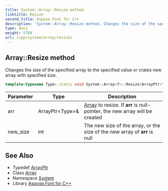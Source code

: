 ```yaml
---
title: System::Array::Resize method
linktitle: Resize
second_title: Aspose.Font for C++
description: 'System::Array::Resize method. Changes the size of the specified array to the specified value or crates new array with specified size in C++.'
type: docs
weight: 5700
url: /cpp/system/array/resize/
---
```

## Array::Resize method


Changes the size of the specified array to the specified value or crates new array with specified size.

```cpp
template<typename Type> static void System::Array<T>::Resize(ArrayPtr<Type> &arr, int new_size)
```


| Parameter | Type | Description |
| --- | --- | --- |
| arr | ArrayPtr\<Type\>\& | [Array](../) to resize. If **arr** is null-pointer, the new array will be created |
| new_size | int | The new size of the array, or the size of the new array of **arr** is null |

## See Also

* Typedef [ArrayPtr](../../arrayptr/)
* Class [Array](../)
* Namespace [System](../../)
* Library [Aspose.Font for C++](../../../)
